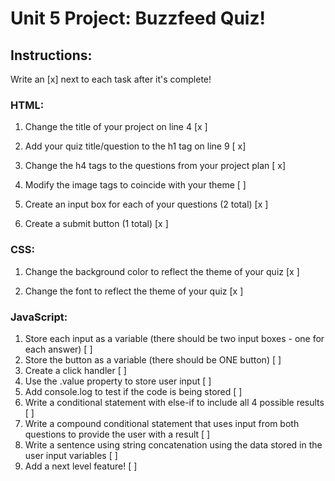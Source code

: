 # Unit 5 Project: Buzzfeed Quiz!

## Instructions:
Write an [x] next to each task after it's complete!

### HTML:
1. Change the title of your project on line 4 [x ]

2. Add your quiz title/question to the h1 tag on line 9 [ x]

3. Change the h4 tags to the questions from your project plan [ x]

4. Modify the image tags to coincide with your theme [ ]

5. Create an input box for each of your questions (2 total) [x ]

6. Create a submit button (1 total) [x ]

### CSS:
1. Change the background color to reflect the theme of your quiz [x ]

2. Change the font to reflect the theme of your quiz [x ]

### JavaScript:
1. Store each input as a variable (there should be two input boxes - one for each answer) [ ]
2. Store the button as a variable (there should be ONE button) [ ]
3. Create a click handler [ ]
4. Use the .value property to store user input [ ]
5. Add console.log to test if the code is being stored [ ]
6. Write a conditional statement with else-if to include all 4 possible results [ ]
7. Write a compound conditional statement that uses input from both questions to provide the user with a result [ ]
8. Write a sentence using string concatenation using the data stored in the user input variables [ ]
9. Add a next level feature! [ ]
